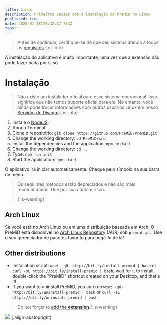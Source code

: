 ```yaml
---
title: Linux
description: Primeiros passos com a instalação do PreMiD no Linux
published: true
date: 2020-01-18T20:32:37.753Z
tags:
---
```


> Antes de continuar, certifique-se de que seu sistema atenda a todos os [requisitos](/install/requirements).{.is-info}

A instalação do aplicativo é muito importante, uma vez que a extensão não pode fazer nada por si só.

# Instalação
> Não existe um instalador oficial para esse sistema operacional. Isso significa que não temos suporte oficial para ele. No entanto, você ainda pode trocar informações com outros usuários Linux em nosso [ Servidor do Discord](https://discord.gg/premid/).{.is-info}

1. Instale o [NodeJS](https://nodejs.org/en/).
2. Abra o Terminal.
3. Clone o repositório: `git clone https://github.com/PreMiD/PreMiD.git`
4. Change the working directory: `cd PreMiD/src`
5. Install the dependencies and the application: `npm install`
6. Change the working directory: `cd ..`
7. Type: `npm run init`
8. Start the application: `npm start`

O aplicativo irá iniciar automaticamente. Cheque pelo símbolo na sua barra de menu.

> Os seguintes métodos estão depreciados e não são mais recomendados. Use por sua conta e risco. 
> 
> {.is-warning}

## Arch Linux
Se você está no Arch Linux ou em uma distribuição baseada em Arch, O PreMiD está disponível no [Arch Linux Repository](https://aur.archlinux.org/packages/premid-git/) (AUR) sob `premid-git`. Use o seu gerenciador de pacotes favorito para pegá-lo de lá!

## Other distributions
- Installation script: `wget -qO- http://bit.ly/install-premid | bash` or `curl -sL https://bit.ly/install-premid | bash`, wait for it to install, double-click the "PreMiD" shortcut created on your Desktop, and that's it!
- If you want to uninstall PreMiD, you can run `wget -qO- http://bit.ly/uninstall-premid | bash` or `curl -sL https://bit.ly/uninstall-premid | bash`.

> Do not forget to [add the **extension**](/install).{.is-warning}

![](https://a.icons8.com/TqgWTTfw/Oy7xHF/svg.svg) {.align-abstopright}
